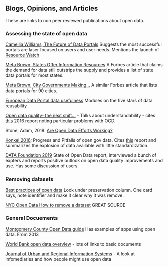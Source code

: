 ## Blogs, Opinions, and Articles

These are links to non peer reviewed publications about open data.


### Assessing the state of open data

[Camellia Williams, The Future of Data Portals](https://medium.com/vizzuality-blog/the-future-of-data-portals-1a9a20b20164) Suggests the most successful portals are laser focused on users and user needs. Mentions the launch of [Resource Watch](https://resourcewatch.org/)

[Meta Brown, States Offer Information Resources](https://www.forbes.com/sites/metabrown/2018/04/30/us-states-offer-information-resources-50-open-data-portals/#7f6b35005225)  A Forbes article that claims the demand for data still outstrips the supply and provides a list of state data portals for most states.

[Meta Brown, City Governments Making...](https://www.forbes.com/sites/metabrown/2018/04/29/city-governments-making-public-data-easier-to-get-90-municipal-open-data-portals/#11be527d5a0d) A similar Forbes article that lists data portals for 90 cities.

[European Data Portal data usefulness](https://www.europeandataportal.eu/elearning/en/module10/#/id/co-01)  Modules on the five stars of data reusability

[Open data quality- the next shift...](https://blog.okfn.org/2017/05/31/open-data-quality-the-next-shift-in-open-data/) - Talks about understandability - cites [this](https://index.okfn.org/insights/) 2016 report noting particular problems with OGD. 

Stone, Adam, 2018. [Are Open Data Efforts Working?](https://www.govtech.com/data/Are-Open-Data-Efforts-Working.html)

[Konkel 2016](https://www.nextgov.com/analytics-data/2016/11/progress-and-pitfalls-governments-open-data-efforts/132825/): Progress and Pitfalls of open gov data. Cites [this](https://www.datafoundation.org/state-of-the-union-of-open-data-2016/) report and summarizes the explosion of data available with little standardization.

[DATA Foundation 2019](https://www.datafoundation.org/the-state-of-the-union-of-open-data-ed-3#process)  State of Open Data report, interviewed a bunch of expters and reports positive outlook on open data quality improvements and use.  Has some discussion of users.

### Removing datasets

[Best practices of open data](https://trello.com/b/aAGm3KaR/open-data-best-practices) Look under preservation column.  One card says, note identifier and make it clear why it was remove.

[NYC Open Data How to remove a dataset](https://opendata.cityofnewyork.us/wp-content/uploads/2018/02/Open-Data-Removals-Process-and-Guidelines.pdf)  GREAT SOURCE

### General Docuements
[Montgomery County Open Data guide](https://www.montgomerycountymd.gov/olo/resources/files/2013-7bestpracticesinopendatainitiatives.pdf)  Has examples of apps using open data.  From 2013

[World Bank open data overview](http://opendatatoolkit.worldbank.org/en/starting.html) - lots of links to basic documents

[Journal of Urban and Regional Information Systems](https://www.urisa.org/clientuploads/directory/Documents/Journal/Vol28_final.pdf) - A look at infomediaries and how people might use open data
